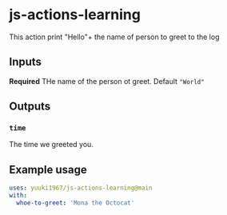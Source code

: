 # js-actions-learning

This action print "Hello"+ the name of person to greet to the log

## Inputs

**Required** THe name of the person ot greet. Default `"World"`

## Outputs

### `time`

The time we greeted you.

## Example usage

```yaml
uses: yuuki1967/js-actions-learning@main
with:
  whoe-to-greet: 'Mona the Octocat'
```
